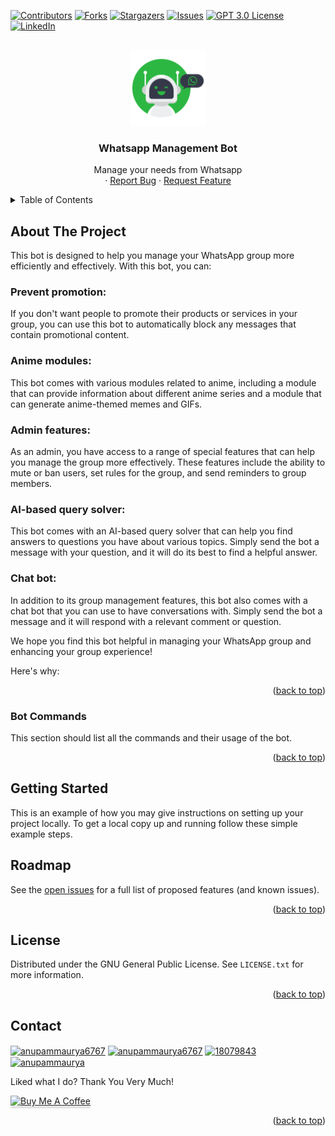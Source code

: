 
<div id="top"></div>

<!-- PROJECT SHIELDS -->
[![Contributors][contributors-shield]][contributors-url]
[![Forks][forks-shield]][forks-url]
[![Stargazers][stars-shield]][stars-url]
[![Issues][issues-shield]][issues-url]
[![GPT 3.0 License][license-shield]][license-url]
[![LinkedIn][linkedin-shield]][linkedin-url]



<!-- PROJECT LOGO -->
<br />
<div align="center">
  <a href="https://github.com/anupammaurya6767/wap_group_management_bot">
    <img src="https://github.com/anupammaurya6767/wap_group_management_bot/blob/main/img/logo.png" alt="Logo" width="120" height="120">
  </a>

  <h3 align="center">Whatsapp Management Bot</h3>

  <p align="center">
     Manage your needs from Whatsapp
    <br />
    ·
    <a href="https://github.com/anupammaurya6767/wap_group_management_bot/issues">Report Bug</a>
    ·
    <a href="https://github.com/anupammaurya6767/wap_group_management_bot/issues">Request Feature</a>
  </p>
</div>



<!-- TABLE OF CONTENTS -->
<details>
  <summary>Table of Contents</summary>
  <ol>
    <li>
      <a href="#about-the-project">About The Project</a>
      <ul>
        <li><a href="#bot-commands">Bot Commands</a></li>
      </ul>
    </li>
    <li>
      <a href="#getting-started">Getting Started</a>
    </li>
    <li><a href="#roadmap">Roadmap</a></li>
    <li><a href="#license">License</a></li>
    <li><a href="#contact">Contact</a></li>
  </ol>
</details>



<!-- ABOUT THE PROJECT -->
## About The Project
This bot is designed to help you manage your WhatsApp group more efficiently and effectively. With this bot, you can:

### Prevent promotion: 
If you don't want people to promote their products or services in your group, you can use this bot to automatically block any messages that contain promotional content.

### Anime modules: 
This bot comes with various modules related to anime, including a module that can provide information about different anime series and a module that can generate anime-themed memes and GIFs.

### Admin features:
As an admin, you have access to a range of special features that can help you manage the group more effectively. These features include the ability to mute or ban users, set rules for the group, and send reminders to group members.

### AI-based query solver:
This bot comes with an AI-based query solver that can help you find answers to questions you have about various topics. Simply send the bot a message with your question, and it will do its best to find a helpful answer.

### Chat bot:
In addition to its group management features, this bot also comes with a chat bot that you can use to have conversations with. Simply send the bot a message and it will respond with a relevant comment or question.


We hope you find this bot helpful in managing your WhatsApp group and enhancing your group experience!


Here's why:



<p align="right">(<a href="#top">back to top</a>)</p>


### Bot Commands

This section should list all the commands and their usage of the bot.

<p align="right">(<a href="#top">back to top</a>)</p>


<!-- GETTING STARTED -->
## Getting Started

This is an example of how you may give instructions on setting up your project locally.
To get a local copy up and running follow these simple example steps.

<!-- ROADMAP -->
## Roadmap


See the [open issues](https://github.com/anupammaurya6767/wap_group_management_bot/issues) for a full list of proposed features (and known issues).

<p align="right">(<a href="#top">back to top</a>)</p>


<!-- LICENSE -->
## License

Distributed under the GNU General Public License. See `LICENSE.txt` for more information.

<p align="right">(<a href="#top">back to top</a>)</p>



<!-- CONTACT -->
## Contact

<p align="left">
<a href="https://g.dev/noob_koda" target="blank"><img align="center" src="https://cdn.jsdelivr.net/npm/simple-icons@3.0.1/icons/dev-dot-to.svg" alt="anupammaurya6767" height="30" width="40" /></a>
<a href="https://www.linkedin.com/in/anupam-maurya-b9a04a225" target="blank"><img align="center" src="https://raw.githubusercontent.com/rahuldkjain/github-profile-readme-generator/master/src/images/icons/Social/linked-in-alt.svg" alt="anupammaurya6767" height="30" width="40" /></a>
<a href="https://stackoverflow.com/users/18079843/anupam-maurya" target="blank"><img align="center" src="https://raw.githubusercontent.com/rahuldkjain/github-profile-readme-generator/master/src/images/icons/Social/stack-overflow.svg" alt="18079843" height="30" width="40" /></a>
<a href="https://www.instagram.com/maurya_anupam_03/" target="blank"><img align="center" src="https://raw.githubusercontent.com/rahuldkjain/github-profile-readme-generator/master/src/images/icons/Social/instagram.svg" alt="anupammaurya" height="30" width="40" /></a>





Liked what I do? Thank You Very Much!

<a href="https://www.buymeacoffee.com/noobkoda" target="_blank" rel="noopener noreferrer"><img src="https://www.buymeacoffee.com/assets/img/custom_images/orange_img.png" alt="Buy Me A Coffee" style="height: 41px !important;width: 174px !important;box-shadow: 0px 3px 2px 0px rgba(190, 190, 190, 0.5) !important;-webkit-box-shadow: 0px 3px 2px 0px rgba(190, 190, 190, 0.5) !important;" ></a>

<p align="right">(<a href="#top">back to top</a>)</p>




<!-- MARKDOWN LINKS & IMAGES -->
<!-- https://www.markdownguide.org/basic-syntax/#reference-style-links -->
[contributors-shield]: https://img.shields.io/github/contributors/anupammaurya6767/wap_group_management_bot.svg?style=for-the-badge
[contributors-url]: https://github.com/anupammaurya6767/wap_group_management_bot/graphs/contributors
[forks-shield]: https://img.shields.io/github/forks/anupammaurya6767/wap_group_management_bot.svg?style=for-the-badge
[forks-url]: https://github.com/anupammaurya6767/wap_group_management_bot/network/members
[stars-shield]: https://img.shields.io/github/stars/anupammaurya6767/wap_group_management_bot.svg?style=for-the-badge
[stars-url]: https://github.com/anupammaurya6767/wap_group_management_bot/stargazers
[issues-shield]: https://img.shields.io/github/issues/anupammaurya6767/wap_group_management_bot.svg?style=for-the-badge
[issues-url]: https://github.com/anupammaurya6767/wap_group_management_bot/issues
[license-shield]: https://img.shields.io/github/license/anupammaurya6767/wap_group_management_bot.svg?style=for-the-badge
[license-url]: https://github.com/anupammaurya6767/wap_group_management_bot/blob/main/LICENSE
[linkedin-shield]: https://img.shields.io/badge/-LinkedIn-black.svg?style=for-the-badge&logo=linkedin&colorB=555
[linkedin-url]: https://www.linkedin.com/in/anupam-maurya-b9a04a225/
[product-screenshot]: https://github.com/anupammaurya6767/wap_group_management_bot/blob/main/Images/screenshot.png
